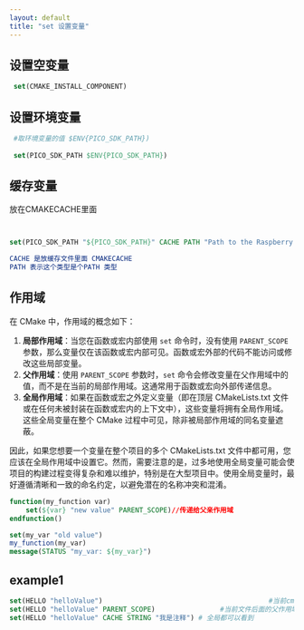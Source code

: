 ```yaml
---
layout: default
title: "set 设置变量"
---
```


## 设置空变量

```cmake
 set(CMAKE_INSTALL_COMPONENT)
```



## 设置环境变量

```cmake
 #取环境变量的值 $ENV{PICO_SDK_PATH})
 
 set(PICO_SDK_PATH $ENV{PICO_SDK_PATH})
```



## 缓存变量

放在CMAKECACHE里面

```cmake


set(PICO_SDK_PATH "${PICO_SDK_PATH}" CACHE PATH "Path to the Raspberry Pi Pico SDK")

CACHE 是放缓存文件里面 CMAKECACHE
PATH 表示这个类型是个PATH 类型
```







## 作用域

在 CMake 中，作用域的概念如下：

1. **局部作用域**：当您在函数或宏内部使用 `set` 命令时，没有使用 `PARENT_SCOPE` 参数，那么变量仅在该函数或宏内部可见。函数或宏外部的代码不能访问或修改这些局部变量。
2. **父作用域**：使用 `PARENT_SCOPE` 参数时，`set` 命令会修改变量在父作用域中的值，而不是在当前的局部作用域。这通常用于函数或宏向外部传递信息。
3. **全局作用域**：如果在函数或宏之外定义变量（即在顶层 CMakeLists.txt 文件或在任何未被封装在函数或宏内的上下文中），这些变量将拥有全局作用域。这些全局变量在整个 CMake 过程中可见，除非被局部作用域的同名变量遮蔽。

因此，如果您想要一个变量在整个项目的多个 CMakeLists.txt 文件中都可用，您应该在全局作用域中设置它。然而，需要注意的是，过多地使用全局变量可能会使项目的构建过程变得复杂和难以维护，特别是在大型项目中。使用全局变量时，最好遵循清晰和一致的命名约定，以避免潜在的名称冲突和混淆。



```cmake
function(my_function var)
    set(${var} "new value" PARENT_SCOPE)//传递给父亲作用域
endfunction()

set(my_var "old value")
my_function(my_var)
message(STATUS "my_var: ${my_var}")
```







## example1

```cmake
set(HELLO "helloValue") 										#当前cmakefile文件
set(HELLO "helloValue" PARENT_SCOPE) 				#当前文件后面的父作用域
set(HELLO "helloValue" CACHE STRING "我是注释") # 全局都可以看到

```

